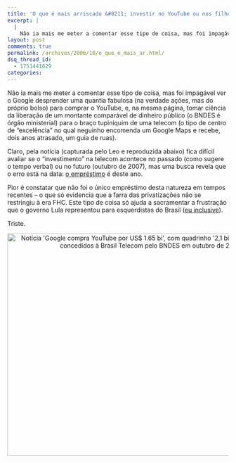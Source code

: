 ```yaml
---
title: 'O que é mais arriscado &#8211; investir no YouTube ou nos filhotes da privatização?'
excerpt: |
  |
    Não ia mais me meter a comentar esse tipo de coisa, mas foi impagável ver o Google desprender uma quantia fabulosa (na verdade ações, mas do próprio bolso) para comprar o YouTube, e, na mesma página, tomar ciência da liberação...
layout: post
comments: true
permalink: /archives/2006/10/o_que_e_mais_ar.html/
dsq_thread_id:
  - 1751441829
categories:
---
```

Não ia mais me meter a comentar esse tipo de coisa, mas foi impagável ver o Google desprender uma quantia fabulosa (na verdade ações, mas do próprio bolso) para comprar o YouTube, e, na mesma página, tomar ciência da liberação de um montante comparável de dinheiro público (o BNDES é órgão ministerial) para o braço tupiniquim de uma telecom (o tipo de centro de &#8220;excelência&#8221; no qual neguinho encomenda um Google Maps e recebe, dois anos atrasado, um guia de ruas).

Claro, pela notícia (capturada pelo Leo e reproduzida abaixo) fica difícil avaliar se o &#8220;investimento&#8221; na telecom acontece no passado (como sugere o tempo verbal) ou no futuro (outubro de 2007), mas uma busca revela que o erro está na data: [o empréstimo][1] é deste ano.

Pior é constatar que não foi o único empréstimo desta natureza em tempos recentes &#8211; o que só evidencia que a farra das privatizações não se restringiu à era FHC. Este tipo de coisa só ajuda a sacramentar a frustração que o governo Lula representou para esquerdistas do Brasil ([eu inclusive][2]).

Triste.

<center>
  <img title="Notícia 'Google compra YouTube por US$ 1.65 bi', com quadrinho '2,1 bilhões de reais foram concedidos à Brasil Telecom pelo BNDES em outubro de 2007'" src="//chester.me/archives/img/gootube_brt.png" width="655" height="506" />
</center>

 [1]: http://opiniaoenoticia.com.br/interna.php?mat=5903
 [2]: //chester.me/200210.html#post_1044931
